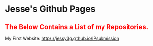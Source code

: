 # Jesse's Github Pages

<h2 style="color:red">The Below Contains a List of my Repositories.</h2>

My First Website: https://jessy3g.github.io/IPsubmission
